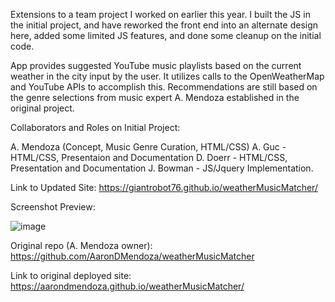 Extensions to a team project I worked on earlier this year. I built the JS in the initial project, and have reworked the front end into an alternate design here, added some limited JS features, and done some cleanup on the initial code.

App provides suggested YouTube music playlists based on the current weather in the city input by the user. It utilizes calls to the OpenWeatherMap and YouTube APIs to accomplish this. Recommendations are still based on the genre selections from music expert A. Mendoza established in the original project.

Collaborators and Roles on Initial Project:

A. Mendoza (Concept, Music Genre Curation, HTML/CSS)
A. Guc - HTML/CSS, Presentaion and Documentation
D. Doerr - HTML/CSS, Presentation and Documentation
J. Bowman - JS/Jquery Implementation.

Link to Updated Site: https://giantrobot76.github.io/weatherMusicMatcher/

Screenshot Preview: 

![image](https://user-images.githubusercontent.com/34629779/118490466-32b8d880-b6db-11eb-9dc8-754b82626b42.png)


Original repo (A. Mendoza owner): https://github.com/AaronDMendoza/weatherMusicMatcher

Link to original deployed site: https://aarondmendoza.github.io/weatherMusicMatcher/
